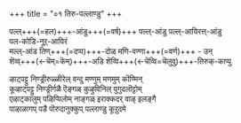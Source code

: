 +++
title = "०१ तिरु-पल्लाण्डु"
+++

पल्ल्+++(=हल)+++-आंडु+++(=वर्ष)+++ पल्ल्-आंडु पल्ल्-आयिरत्त्-आंडु  
पल-कोडि-नूऱ्‌-आयिरं  
मल्ल्-आंड तिण्+++(=दप्प)+++-दोळ् मणि-वण्णा+++(=वर्ण)+++ - उन्  
शॆव्व्+++(←चॆम्=कॆम्)+++-अडि शॆव्वि+++(←चॆव्वि=चॆलुवु)+++-तिरुक्-काप्पु

ऴाट्पट्टु निण्ड्रीरुळ्ळीरेल् वन्दु मण्णुम् मणमुम् कॊण्मिन्  
कूऴाट्पट्टु निण्ड्रीर्गळै ऎङ्गळ् कुऴुविनिल् पुगुदलॊट्टोम्  
एऴाट्कालुम् पऴिप्पिलोम् नाङ्गळ् इराक्कदर् वाऴ् इलङ्गै  
पाऴाळागप् पडै पॊरुदानुक्कुप् पल्लाण्डु कूऱुदमे